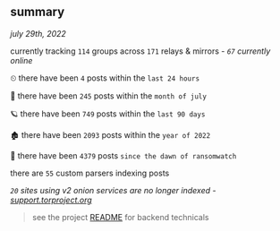 
## summary
_july 29th, 2022_

currently tracking `114` groups across `171` relays & mirrors - _`67` currently online_

⏲ there have been `4` posts within the `last 24 hours`

🦈 there have been `245` posts within the `month of july`

🪐 there have been `749` posts within the `last 90 days`

🏚 there have been `2093` posts within the `year of 2022`

🦕 there have been `4379` posts `since the dawn of ransomwatch`

there are `55` custom parsers indexing posts

_`20` sites using v2 onion services are no longer indexed - [support.torproject.org](https://support.torproject.org/onionservices/v2-deprecation/)_

> see the project [README](https://github.com/joshhighet/ransomwatch#ransomwatch--) for backend technicals

